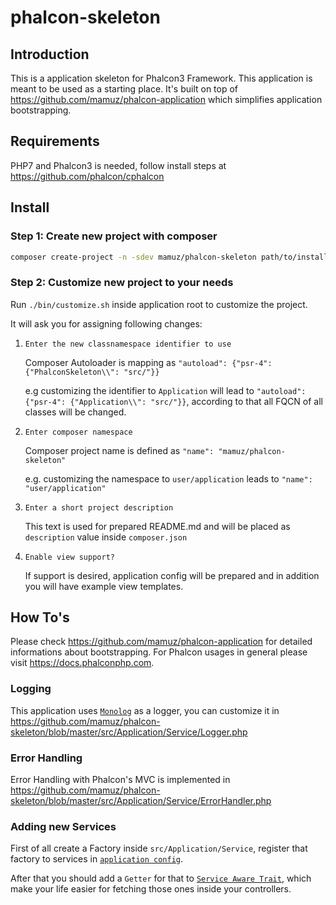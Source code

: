 # phalcon-skeleton

## Introduction

This is a application skeleton for Phalcon3 Framework.
This application is meant to be used as a starting place.
It's built on top of https://github.com/mamuz/phalcon-application which simplifies application bootstrapping.

## Requirements

PHP7 and Phalcon3 is needed, follow install steps at https://github.com/phalcon/cphalcon

## Install

### Step 1: Create new project with composer
 
```sh
composer create-project -n -sdev mamuz/phalcon-skeleton path/to/install
```

### Step 2: Customize new project to your needs

Run `./bin/customize.sh` inside application root to customize the project.

It will ask you for assigning following changes:

1. `Enter the new classnamespace identifier to use`

    Composer Autoloader is mapping as `"autoload": {"psr-4": {"PhalconSkeleton\\": "src/"}}`

    e.g customizing the identifier to `Application` will lead to `"autoload": {"psr-4": {"Application\\": "src/"}}`,
    according to that all FQCN of all classes will be changed.

2. `Enter composer namespace`

    Composer project name is defined as `"name": "mamuz/phalcon-skeleton"`

    e.g. customizing the namespace to `user/application` leads to `"name": "user/application"`

3. `Enter a short project description`

    This text is used for prepared README.md and will be placed as `description` value inside `composer.json`

4. `Enable view support?`

    If support is desired, application config will be prepared and in addition you will have example view templates.

## How To's

Please check https://github.com/mamuz/phalcon-application for detailed informations about bootstrapping.
For Phalcon usages in general please visit https://docs.phalconphp.com.

### Logging

This application uses [`Monolog`](https://github.com/Seldaek/monolog) as a logger, you can customize it in
https://github.com/mamuz/phalcon-skeleton/blob/master/src/Application/Service/Logger.php

### Error Handling

Error Handling with Phalcon's MVC is implemented in
https://github.com/mamuz/phalcon-skeleton/blob/master/src/Application/Service/ErrorHandler.php

### Adding new Services

First of all create a Factory inside `src/Application/Service`, register that factory to services in
[`application config`](https://github.com/mamuz/phalcon-skeleton/blob/master/config/application.php).

After that you should add a `Getter` for that to
[`Service Aware Trait`](https://github.com/mamuz/phalcon-skeleton/blob/master/src/Application/Service/AwareTrait.php),
which make your life easier for fetching those ones inside your controllers.
